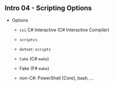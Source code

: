 ## Intro 04 - Scripting Options

*   Options

    *   `csi` C# Interactive (C# Interactive Compiler)

    *   `scriptcs`

    *   `dotnet-scripts`

    *   `Cake` (C# `make`)

    *   Fake (F# `make`)
    
    *   non-C#: PowerShell [Core], bash, ...